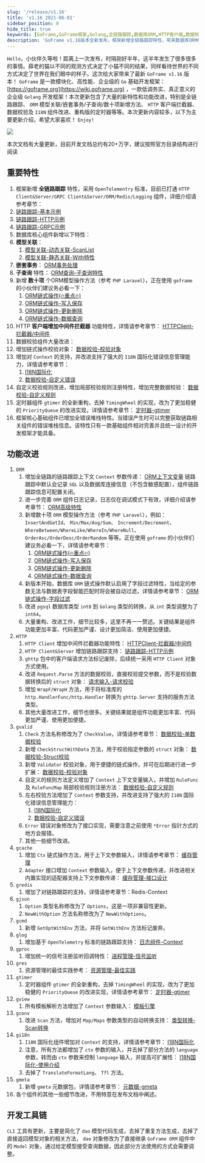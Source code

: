 ```yaml
---
slug: '/release/v1.16'
title: 'v1.16 2021-06-01'
sidebar_position: 0
hide_title: true
keywords: [GoFrame,GoFrame框架,Golang,全链路跟踪,数据库ORM,HTTP客户端,数据校验,定时器组件,错误堆栈,开发工具链]
description: 'GoFrame v1.16版本全新发布，框架新增全链路跟踪特性，带来数据库ORM模型关联、嵌套事务、子查询等多种改进功能。HTTP客户端增加中间件拦截器，数据校验组件支持Context及I18N增强，定时器组件全新重构，此外还有大量代码优化。'
---
```


`Hello`，小伙伴久等啦！距离上一次发布，时隔刚好半年，这半年发生了很多很多的事情。薛老的猫以不同的观测方式决定了小猫不同的结果，同样看待世界的不同方式决定了世界在我们眼中的样子。这次给大家带来了最新 `GoFrame v1.16` 版本！ `GoFrame` 是一款模块化、高性能、企业级的 `Go` 基础开发框架： [https://goframe.org](https://wiki.goframe.org) ，一款低调务实、真正意义的企业级 `Golang` 开发框架！本次更新包含了大量的新特性和功能改进，特别是全链路跟踪、 `ORM` 模型关联/嵌套事务/子查询/数十项新增方法、 `HTTP` 客户端拦截器、数据校验及 `I18N` 组件改进、重构版的定时器等等。本次更新内容较多，以下为主要更新介绍，希望大家喜欢！ `Enjoy!`

![](/markdown/86fedaae17d9c3ed7be8d93a1f31d5bd.png)

本次文档有大量更新，目前开发文档总约有20+万字，建议按照官方目录结构进行阅读

## 重要特性

1. 框架新增 **全链路跟踪** 特性，采用 `OpenTelementry` 标准，目前已打通 `HTTP Client&Server/GRPC Client&Server/ORM/Redis/Logging` 组件，详细介绍请参考章节：
1. [链路跟踪-基本示例](../../docs/服务可观测性/服务链路跟踪/链路跟踪-基本示例.md)
2. [链路跟踪-HTTP示例](../../docs/服务可观测性/服务链路跟踪/链路跟踪-HTTP示例/链路跟踪-HTTP示例.md)
3. [链路跟踪-GRPC示例](../../docs/服务可观测性/服务链路跟踪/链路跟踪-GRPC示例.md)
2. 数据库核心组件新增以下特性：
1. **模型关联**：
      1. [模型关联-动态关联-ScanList](../../docs/核心组件/数据库ORM/ORM链式操作/ORM链式操作-模型关联/模型关联-动态关联-ScanList.md)
      2. [模型关联-静态关联-With特性](../../docs/核心组件/数据库ORM/ORM链式操作/ORM链式操作-模型关联/模型关联-静态关联-With特性.md)
2. **嵌套事务**： [ORM事务处理](../../docs/核心组件/数据库ORM/ORM事务处理/ORM事务处理.md)
3. **子查询** 特性： [ORM查询-子查询特性](../../docs/核心组件/数据库ORM/ORM链式操作/ORM链式操作-数据查询/ORM查询-子查询特性.md)
4. 新增 **数十项** 个ORM模型操作方法（参考 `PHP Laravel`），正在使用 `goframe` 的小伙伴们建议务必看一下：
      1. [ORM链式操作(🔥重点🔥)](../../docs/核心组件/数据库ORM/ORM链式操作/ORM链式操作.md)
      2. [ORM链式操作-写入保存](../../docs/核心组件/数据库ORM/ORM链式操作/ORM链式操作-写入保存.md)
      3. [ORM链式操作-更新删除](../../docs/核心组件/数据库ORM/ORM链式操作/ORM链式操作-更新删除.md)
      4. [ORM链式操作-数据查询](../../docs/核心组件/数据库ORM/ORM链式操作/ORM链式操作-数据查询/ORM链式操作-数据查询.md)
3. HTTP **客户端增加中间件拦截器** 功能特性，详情请参考章节： [HTTPClient-拦截器/中间件](../../docs/WEB服务开发/HTTPClient/HTTPClient-拦截器中间件.md)
4. 数据校验组件大量改进：
1. 增加链式操作校验对象： [数据校验-校验对象](../../docs/核心组件/数据校验/数据校验-校验对象.md)
2. 增加对 `Context` 的支持，并改进支持了强大的 `I18N` 国际化错误信息管理能力，详情请参考章节：
      1. [I18N国际化](../../docs/核心组件/I18N国际化/I18N国际化.md)
      2. [数据校验-自定义错误](../../docs/核心组件/数据校验/数据校验-自定义错误.md)
3. 自定义校验规则改进，增加局部校验规则注册特性，增加完整数据校验： [数据校验-自定义规则](../../docs/核心组件/数据校验/数据校验-自定义规则/数据校验-自定义规则.md)
5. 定时器组件 `gtimer` 的全新重构，去掉 `TimingWheel` 的实现，改为了更加稳健的 `PriorityQueue` 的改进实现，详情请参考章节： [定时器-gtimer](../../docs/组件列表/系统相关/定时器-gtimer/定时器-gtimer.md)
6. 框架核心基础组件已增加全错误堆栈特性。当错误产生时可以完整获取链路相关组件的错误堆栈信息。该特性只有一款基础组件相对完善并且统一设计的开发框架才能具备。

## 功能改进

01. `ORM`
    1. 增加全链路的链路跟踪上下文 `Context` 参数传递： [ORM上下文变量](../../docs/核心组件/数据库ORM/ORM上下文变量.md) 链路跟踪中默认会记录 `SQL` 以及数据库连接信息（不包含敏感配置），组件链路跟踪信息可配置关闭。
    2. 进一步完善 `ORM` 组件日志记录，日志仅在调试模式下有效，详细介绍请参考章节： [ORM高级特性](../../docs/核心组件/数据库ORM/ORM高级特性/ORM高级特性.md)
    3. 新增数十项 `ORM` 模型操作方法（参考 `PHP Laravel`），例如： `InsertAndGetId`、 `Min/Max/Avg/Sum`、 `Increment/Decrement`、 `WhereBetween/WhereLike/WhereIn/WhereNull`、 `OrderAsc/OrderDesc/OrderRandom` 等等。正在使用 `goframe` 的小伙伴们建议务必看一下，详情请参考章节：
       1. [ORM链式操作(🔥重点🔥)](../../docs/核心组件/数据库ORM/ORM链式操作/ORM链式操作.md)
       2. [ORM链式操作-写入保存](../../docs/核心组件/数据库ORM/ORM链式操作/ORM链式操作-写入保存.md)
       3. [ORM链式操作-更新删除](../../docs/核心组件/数据库ORM/ORM链式操作/ORM链式操作-更新删除.md)
       4. [ORM链式操作-数据查询](../../docs/核心组件/数据库ORM/ORM链式操作/ORM链式操作-数据查询/ORM链式操作-数据查询.md)
    4. 新版本开始，数据库 `ORM` 链式操作默认启用了字段过滤特性，当给定的参数无法与数据表字段智能匹配时将会被自动过滤，详情请参考章节： [ORM链式操作-字段过滤](../../docs/核心组件/数据库ORM/ORM链式操作/ORM链式操作-字段过滤.md)
    5. 改进 `pgsql` 数据库类型 `int8` 到 `Golang` 类型的转换，从 `int` 类型调整为了 `int64`。
    6. 大量重构、改进工作，细节比较多，这里不再一一赘述。关键结果是组件功能更加丰富、代码更加严谨、设计更加简洁、使用更加便捷。
02. `HTTP`
    1. `HTTP Client` 增加中间件拦截器功能特性： [HTTPClient-拦截器/中间件](../../docs/WEB服务开发/HTTPClient/HTTPClient-拦截器中间件.md)
    2. `HTTP Client&Server` 增加链路跟踪支持： [链路跟踪-HTTP示例](../../docs/服务可观测性/服务链路跟踪/链路跟踪-HTTP示例/链路跟踪-HTTP示例.md)
    3. `ghttp` 包中的客户端请求方法标记废除，后续统一采用 `HTTP Client` 对象方式使用。
    4. 改进 `Request.Parse` 方法的数据校验，直接校验提交参数，而不是校验数据转换后的 `struct` 对象： [请求输入-请求校验](../../docs/WEB服务开发/请求输入/请求输入-请求校验.md)
    5. 增加 `WrapF/WrapH` 方法，用于将标准库的 `http.HandlerFunc/http.Handler` 转换为 `ghttp.Server` 支持的服务方法类型。
    6. 其他大量改进工作，细节也很多。关键结果就是组件功能更加丰富、代码更加严谨、使用更加便捷。
03. `gvalid`
    1. `Check` 方法名称修改为了 `CheckValue`，详情请参考章节： [数据校验-单数据校验](../../docs/核心组件/数据校验/数据校验-参数类型/数据校验-单数据校验.md)
    2. 新增 `CheckStructWithData` 方法，用于校验指定参数的 `struct` 对象： [数据校验-Struct校验](../../docs/核心组件/数据校验/数据校验-参数类型/数据校验-Struct校验/Struct校验-基本使用.md)
    3. 新增 `Validator` 校验对象，用于便捷的链式操作，并可在后期进行进一步扩展： [数据校验-校验对象](../../docs/核心组件/数据校验/数据校验-校验对象.md)
    4. 自定义的规则方法定义增加了 `Context` 上下文变量输入，并增加 `RuleFunc` 及 `RuleFuncMap` 局部校验规则注册方法： [数据校验-自定义规则](../../docs/核心组件/数据校验/数据校验-自定义规则/数据校验-自定义规则.md)
    5. 左右校验方法增加了 `Context` 参数支持，并改进支持了强大的 `I18N` 国际化错误信息管理能力：
       1. [I18N国际化](../../docs/核心组件/I18N国际化/I18N国际化.md)
       2. [数据校验-自定义错误](../../docs/核心组件/数据校验/数据校验-自定义错误.md)
    6. `Error` 错误对象修改为了接口实现，需要注意之前使用 `*Error` 指针方式的地方会报错。
    7. 其他一些细节改进。
04. `gcache`
    1. 增加 `Ctx` 链式操作方法，用于上下文参数输入，详情请参考章节： [缓存管理](../../docs/核心组件/缓存管理/缓存管理.md)
    2. `Adapter` 接口增加 `Context` 参数输入，便于上下文参数传递，并改进相关内置实现的适配器支持上下文参数传递： [缓存管理-接口设计](../../docs/核心组件/缓存管理/缓存管理-接口设计.md)
05. `gredis`
    1. 增加了对链路跟踪的支持，详情请参考章节：Redis-Context
06. `gjson`
    1. `Option` 类型名称修改为了 `Options`，这是一项非兼容性更新。
    2. `NewWithOption` 方法名称修改为了 `NewWithOptions`。
07. `gcmd`
    1. 新增 `GetOptWithEnv` 方法，并将 `GetWithEnv` 方法标记废弃。
08. `glog`
    1. 增加基于 `OpenTelemetry` 标准的链路跟踪支持： [日志组件-Context](../../docs/核心组件/日志组件/日志组件-Context.md)
09. `gproc`
    1. 增加统一的信号注册监听回调特性： [进程管理-信号监听](../../docs/组件列表/系统相关/进程管理-gproc/进程管理-信号监听.md)
10. `gres`
    1. 资源管理的最佳实践参考： [资源管理-最佳实践](../../docs/核心组件/资源管理/资源管理-最佳实践.md)
11. `gtimer`
    1. 定时器组件 `gtimer` 的全新重构，去掉 `TimingWheel` 的实现，改为了更加稳健的 `PriorityQueue` 的改进实现，详情请参考章节： [定时器-gtimer](../../docs/组件列表/系统相关/定时器-gtimer/定时器-gtimer.md)
12. `gview`
    1. 所有模板解析方法增加了 `Context` 参数输入： [模板引擎](../../docs/核心组件/模板引擎/模板引擎.md)
13. `gconv`
    1. 改进 `Scan` 方法，增加对 `Map/Maps` 参数类型的自动转换支持： [类型转换-Scan转换](../../docs/核心组件/类型转换/类型转换-Scan转换.md)
14. `gi18n`
    1. `I18N` 国际化组件增加对 `Context` 的支持，详情请参考章节： [I18N国际化](../../docs/核心组件/I18N国际化/I18N国际化.md)
    2. 注意，所有方法都增加了 `ctx` 参数的输入，并去掉了部分方法的 `language` 参数，转而由 `ctx` 参数来控制 `language` 输入，并提高可扩展性： [I18N国际化-使用介绍](../../docs/核心组件/I18N国际化/I18N国际化-使用介绍.md)
    3. 去掉了 `TranslateFormatLang`、 `Tfl` 方法。
15. `gmeta`
    1. 新增 `gmeta` 元数据包，详情请参考章节： [元数据-gmeta](../../docs/组件列表/实用工具/元数据-gmeta.md)
16. 各个组件的其他一些细节改进，不用特意在发布文档中阐述。

## 开发工具链

`CLI` 工具有更新，主要是简化了 `dao` 模型代码生成，去掉了重复方法生成，去掉了直接返回模型对象的相关方法， `dao` 对象修改为了直接继承 `GoFrame ORM` 组件中的 `Model` 对象，通过给定模型接受查询数据，因此部分方法使用的方式会需要调整。